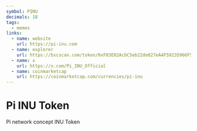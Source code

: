 ```yaml
---
symbol: PINU
decimals: 18
tags:
  - memes
links:
  - name: website
    url: https://pi-inu.com
  - name: explorer
    url: https://bscscan.com/token/0xF03E02AcbC5eb22de027eA4F59235966F5810D4f
  - name: x
    url: https://x.com/Pi_INU_Official
  - name: coinmarketcap
    url: https://coinmarketcap.com/currencies/pi-inu
---
```


# Pi INU Token

Pi network concept INU Token
